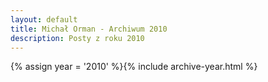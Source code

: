 ```yaml
---
layout: default
title: Michał Orman - Archiwum 2010
description: Posty z roku 2010
---
```

{% assign year = '2010' %}{% include archive-year.html %}